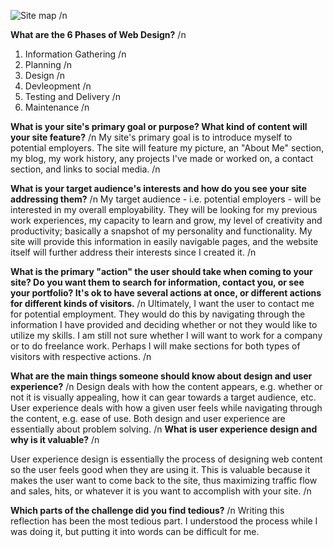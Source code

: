 ![Site map](Users/Rin/DBC/phase-0/week-2/imgs/site-map.png) /n

**What are the 6 Phases of Web Design?** /n
1. Information Gathering /n
2. Planning /n
3. Design /n
4. Devleopment /n
5. Testing and Delivery /n
6. Maintenance /n

**What is your site's primary goal or purpose? What kind of content will your site feature?** /n
My site's primary goal is to introduce myself to potential employers. The site will feature my picture, an "About Me" section, my blog, my work history, any projects I've made or worked on, a contact section, and links to social media. /n

**What is your target audience's interests and how do you see your site addressing them?** /n
My target audience - i.e. potential employers - will be interested in my overall employability. They will be looking for my previous work experiences, my capacity to learn and grow, my level of creativity and productivity; basically a snapshot of my personality and functionality. My site will provide this information in easily navigable pages, and the website itself will further address their interests since I created it. /n

**What is the primary "action" the user should take when coming to your site? Do you want them to search for information, contact you, or see your portfolio? It's ok to have several actions at once, or different actions for different kinds of visitors.** /n
Ultimately, I want the user to contact me for potential employment. They would do this by navigating through the information I have provided and deciding whether or not they would like to utilize my skills. I am still not sure whether I will want to work for a company or to do freelance work. Perhaps I will make sections for both types of visitors with respective actions. /n

**What are the main things someone should know about design and user experience?** /n
Design deals with how the content appears, e.g. whether or not it is visually appealing, how it can gear towards a target audience, etc. User experience deals with how a given user feels while navigating through the content, e.g. ease of use. Both design and user experience are essentially about problem solving. /n
**What is user experience design and why is it valuable?** /n

User experience design is essentially the process of designing web content so the user feels good when they are using it. This is valuable because it makes the user want to come back to the site, thus maximizing traffic flow and sales, hits, or whatever it is you want to accomplish with your site. /n

**Which parts of the challenge did you find tedious?** /n
Writing this reflection has been the most tedious part. I understood the process while I was doing it, but putting it into words can be difficult for me.